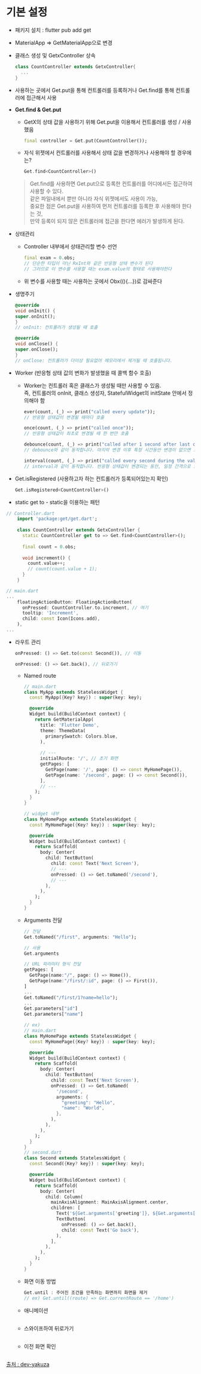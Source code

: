 # 기본 설정
- 패키지 설치 : flutter pub add get
- MaterialApp => GetMaterialApp으로 변경
- 클래스 생성 및 GetxController 상속
  ```dart
  class CountController extends GetxController{
    ...
  }
  ```
- 사용하는 곳에서 Get.put을 통해 컨트롤러를 등록하거나 Get.find를 통해 컨트롤러에 접근해서 사용

- **Get.find & Get.put**
    
    - GetX의 상태 값을 사용하기 위해 Get.put을 이용해서 컨트롤러를  생성 / 사용했음
        ```dart
        final controller = Get.put(CountController());
        ```
    - 자식 위젯에서 컨트롤러를 사용해서 상태 값을 변경하거나 사용해야 할 경우에는?
        ```dart
        Get.find<CountController>()
        ```
    >Get.find를 사용하면 Get.put으로 등록한 컨트롤러를 어디에서든 접근하여 사용할 수 있다.  
    >같은 파일내에서 뿐만 아니라 자식 위젯에서도 사용이 가능,    
    >중요한 점은 Get.put을 사용하여 먼저 컨트롤러를 등록한 후 사용해야 한다는 것,  
    >만약 등록이 되지 않은 컨트롤러에 접근을 한다면 에러가 발생하게 된다.

- 상태관리
  - Controller 내부에서 상태관리할 변수 선언  
    ```dart
    final exam = 0.obs;
    // 단순한 타입이 아닌 RxInt와 같은 반응형 상태 변수가 된다
    // 그러므로 이 변수를 사용할 때는 exam.value의 형태로 사용해야한다
    ```
  - 위 변수를 사용할 때는 사용하는 곳에서 Obx((){…})로 감싸준다
  
- 생명주기
    ```dart
    @override
    void onInit() {
    super.onInit();
    }
    // onInit: 컨트롤러가 생성될 때 호출

    @override
    void onClose() {
    super.onClose();
    }
    // onClose: 컨트롤러가 더이상 필요없어 메모리에서 제거될 때 호출됩니다.
    ```
- Worker (반응형 상태 값의 변화가 발생했을 때 콜백 함수 호출)  
    
    - Worker는 컨트롤러 혹은 클래스가 생성될 때만 사용할 수 있음.  
    즉, 컨트롤러의 onInit, 클래스 생성자, StatefulWidget의 initState 안에서 정의해야 함  

        ```dart
        ever(count, (_) => print("called every update"));
        // 반응형 상태값이 변경될 때마다 호출

        once(count, (_) => print("called once"));
        // 반응형 상태값이 최초로 변경될 때 한 번만 호출

        debounce(count, (_) => print("called after 1 second after last change"), time: Duration(seconds: 1));
        // debounce와 같이 동작합니다. 마지막 변경 이후 특정 시간동안 변경이 없으면 호출

        interval(count, (_) => print("called every second during the value is changed."), time: Duration(seconds: 1));
        // interval과 같이 동작합니다. 반응형 상태값이 변경되는 동안, 일정 간격으로 호출
        ```
- Get.isRegistered (사용하고자 하는 컨트롤러가 등록되어있는지 확인)
  ```dart
  Get.isRegistered<CountController>()
  ```

- static get to - static을 이용하는 패턴 
```dart
// Controller.dart
	import 'package:get/get.dart';
	
	class CountController extends GetxController {
	  static CountController get to => Get.find<CountController>();
	
	  final count = 0.obs;
	
	  void increment() {
	    count.value++;
	    // count(count.value + 1);
	  }
	}

// main.dart
...
	floatingActionButton: FloatingActionButton(
	  onPressed: CountController.to.increment, // 여기
	  tooltip: 'Increment',
	  child: const Icon(Icons.add),
	),
...
```

- 라우트 관리
  ```dart
  onPressed: () => Get.to(const Second()), // 이동

  onPressed: () => Get.back(), // 뒤로가기
  ```

  - Named route
    ```dart
    // main.dart
    class MyApp extends StatelessWidget {
      const MyApp({Key? key}) : super(key: key);

      @override
      Widget build(BuildContext context) {
        return GetMaterialApp(
          title: 'Flutter Demo',
          theme: ThemeData(
            primarySwatch: Colors.blue,
          ),
          
          // ---
          initialRoute: '/', // 초기 화면
          getPages: [
            GetPage(name: '/', page: () => const MyHomePage()), 
            GetPage(name: '/second', page: () => const Second()),
          ],
          // ---
        );
      }
    }

    // widget 내부
    class MyHomePage extends StatelessWidget {
      const MyHomePage({Key? key}) : super(key: key);

      @override
      Widget build(BuildContext context) {
        return Scaffold(
          body: Center(
            child: TextButton(
              child: const Text('Next Screen'),
              // ---
              onPressed: () => Get.toNamed('/second'),
              // ---
            ),
          ),
        );
      }
    }
    ```
  - Arguments 전달
    ```dart
    // 전달
    Get.toNamed("/first", arguments: "Hello");

    // 사용
    Get.arguments

    // URL 파라미터 형식 전달
    getPages: [
      GetPage(name:"/", page: () => Home()),
      GetPage(name:"/first/:id", page: () => First()),
    ]
    ...
    Get.toNamed("/first/1?name=hello");
    ...
    Get.parameters["id"]
    Get.parameters["name"]

    // ex)
    // main.dart
    class MyHomePage extends StatelessWidget {
      const MyHomePage({Key? key}) : super(key: key);

      @override
      Widget build(BuildContext context) {
        return Scaffold(
          body: Center(
            child: TextButton(
              child: const Text('Next Screen'),
              onPressed: () => Get.toNamed(
                '/second',
                arguments: {
                  "greeting": "Hello",
                  "name": "World",
                },
              ),
            ),
          ),
        );
      }
    }
    // second.dart
    class Second extends StatelessWidget {
      const Second({Key? key}) : super(key: key);

      @override
      Widget build(BuildContext context) {
        return Scaffold(
          body: Center(
            child: Column(
              mainAxisAlignment: MainAxisAlignment.center,
              children: [
                Text('${Get.arguments['greeting']}, ${Get.arguments['name']}'),
                TextButton(
                  onPressed: () => Get.back(),
                  child: const Text('Go back'),
                ),
              ],
            ),
          ),
        );
      }
    }
    ```
  - 화면 이동 방법
    ```dart
    Get.until : 주어진 조건을 만족하는 화면까지 화면을 제거
    // ex) Get.until((route) => Get.currentRoute == '/home')
    ```
  - 애니메이션
    ```dart

    ```
  - 스와이프하여 뒤로가기
    ```dart

    ```
  - 이전 화면 확인
    ```dart

    ```



[출처 : dev-yakuza](https://dev-yakuza.posstree.com/ko/flutter/getx/state/)